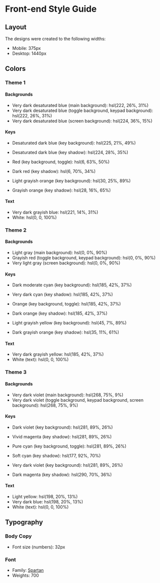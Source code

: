 # Front-end Style Guide

## Layout

The designs were created to the following widths:

- Mobile: 375px
- Desktop: 1440px

## Colors

### Theme 1

#### Backgrounds

- Very dark desaturated blue (main background): hsl(222, 26%, 31%)
- Very dark desaturated blue (toggle background, keypad background): hsl(222, 26%, 31%)
- Very dark desaturated blue (screen background): hsl(224, 36%, 15%)

#### Keys

- Desaturated dark blue (key background): hsl(225, 21%, 49%)
- Desaturated dark blue (key shadow): hsl(224, 28%, 35%)

- Red (key background, toggle): hsl(6, 63%, 50%)
- Dark red (key shadow): hsl(6, 70%, 34%)

- Light grayish orange (key background): hsl(30, 25%, 89%)
- Grayish orange (key shadow): hsl(28, 16%, 65%)

#### Text

- Very dark grayish blue: hsl(221, 14%, 31%)
- White: hsl(0, 0, 100%)

### Theme 2

#### Backgrounds

- Light gray (main background): hsl(0, 0%, 90%)
- Grayish red (toggle background, keypad background): hsl(0, 0%, 90%)
- Very light gray (screen background): hsl(0, 0%, 90%)

#### Keys

- Dark moderate cyan (key background): hsl(185, 42%, 37%)
- Very dark cyan (key shadow): hsl(185, 42%, 37%)

- Orange (key background, toggle): hsl(185, 42%, 37%)
- Dark orange (key shadow): hsl(185, 42%, 37%)

- Light grayish yellow (key background): hsl(45, 7%, 89%)
- Dark grayish orange (key shadow): hsl(35, 11%, 61%)

#### Text

- Very dark grayish yellow: hsl(185, 42%, 37%)
- White (text): hsl(0, 0, 100%)

### Theme 3

#### Backgrounds

- Very dark violet (main background): hsl(268, 75%, 9%)
- Very dark violet (toggle background, keypad background, screen background): hsl(268, 75%, 9%)

#### Keys

- Dark violet (key background): hsl(281, 89%, 26%)
- Vivid magenta (key shadow): hsl(281, 89%, 26%)

- Pure cyan (key background, toggle): hsl(281, 89%, 26%)
- Soft cyan (key shadow): hsl(177, 92%, 70%)

- Very dark violet (key background): hsl(281, 89%, 26%)
- Dark magenta (key shadow): hsl(290, 70%, 36%)

#### Text

- Light yellow: hsl(198, 20%, 13%)
- Very dark blue: hsl(198, 20%, 13%)
- White (text): hsl(0, 0, 100%)

## Typography

### Body Copy

- Font size (numbers): 32px

### Font

- Family: [Spartan](https://fonts.google.com/specimen/Spartan)
- Weights: 700
